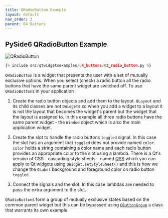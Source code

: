 ```yaml
---
title: QRadioButton Example
layout: default
nav_order: 3
parent: 04 Buttons
---
```


## PySide6 QRadioButton Example

![QRadioButton](/blog/images/qtwidgetsexamples/04_buttons/03_radio_button.png)

```python
{% include src/qtwidgetsexamples/04_buttons/03_radio_button.py %}
```

`QRadioButton` is a widget that presents the user with a set of mutually exclusive options. When you select (check) a radio button all the radio buttons that have the same parent widget are switched off. To use `QRadioButton`s in your application

1. Create the radio button objects and add them to the layout. `QLayout` and its child classes are not `QWidget`s so when you add a widget to a layout it is not the layout that becomes the widget's parent but the widget that the layout is assigned to. In this example all three radio buttons have the same parent widget - the `Window` object which is also the main application widget.

2. Create the slot to handle the radio buttons `toggled` signal. In this case the slot has an argument that `toggled` does not provide named `color`. `color` holds a string containing a color name and each radio button provides an appropriate color to the slot using a lambda. There is a Qt's version of CSS - cascading style sheets - named [QSS](https://doc.qt.io/qt-6/stylesheet-syntax.html) which you can apply to Qt widgets using `QWidget.setStyleSheet()` and this is how we change the `QLabel` background and foreground color on radio button `toggled`.

3. Connect the signals and the slot. In this case lambdas are needed to pass the extra argument to the slot.

`QRadioButton`s form a group of mutually exclusive states based on the common parent widget but this can be bypassed using [`QButtonGroup`](https://doc.qt.io/qt-6/qbuttongroup.html) a class that warrants its own example.